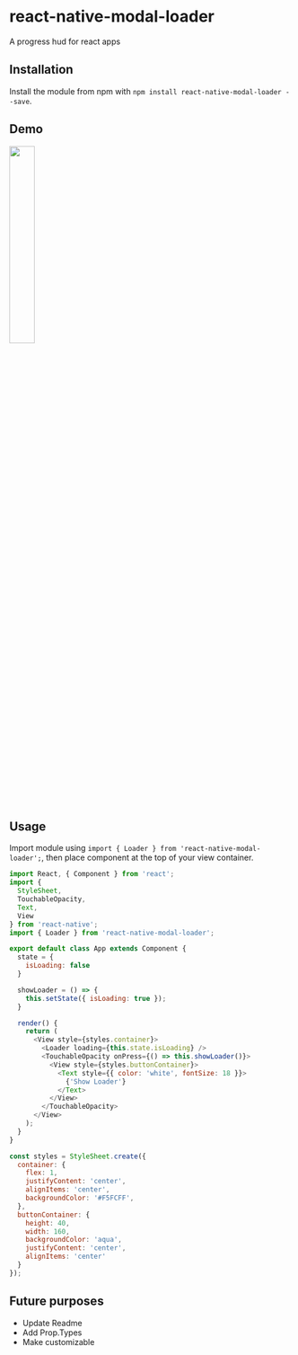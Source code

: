 # react-native-modal-loader
A progress hud for react apps

## Installation

Install the module from npm with `npm install react-native-modal-loader --save`.

## Demo

<img src="https://github.com/kdastan/react-native-modal-loader/blob/master/demo/demo.gif" width="30%" />

## Usage

Import module using `import { Loader } from 'react-native-modal-loader';`, then place component at the top of your view container.

```js
import React, { Component } from 'react';
import {
  StyleSheet,
  TouchableOpacity,
  Text,
  View
} from 'react-native';
import { Loader } from 'react-native-modal-loader';

export default class App extends Component {
  state = {
    isLoading: false
  }

  showLoader = () => {
    this.setState({ isLoading: true });
  }

  render() {
    return (
      <View style={styles.container}>
        <Loader loading={this.state.isLoading} />
        <TouchableOpacity onPress={() => this.showLoader()}>
          <View style={styles.buttonContainer}>
            <Text style={{ color: 'white', fontSize: 18 }}>
              {'Show Loader'}
            </Text>
          </View>
        </TouchableOpacity>
      </View>
    );
  }
}

const styles = StyleSheet.create({
  container: {
    flex: 1,
    justifyContent: 'center',
    alignItems: 'center',
    backgroundColor: '#F5FCFF',
  },
  buttonContainer: {
    height: 40,
    width: 160,
    backgroundColor: 'aqua',
    justifyContent: 'center',
    alignItems: 'center'
  }
});
```

## Future purposes

- Update Readme
- Add Prop.Types
- Make customizable
